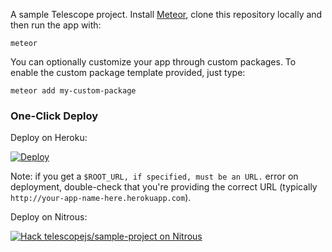 A sample Telescope project. Install [Meteor](http://meteor.com), clone this repository locally and then run the app with:

```
meteor
```

You can optionally customize your app through custom packages. To enable the custom package template provided, just type:

```
meteor add my-custom-package
```

### One-Click Deploy

Deploy on Heroku:

[![Deploy](https://www.herokucdn.com/deploy/button.png)](https://heroku.com/deploy)

Note: if you get a `$ROOT_URL, if specified, must be an URL.` error on deployment, double-check that you're providing the correct URL (typically `http://your-app-name-here.herokuapp.com`).

Deploy on Nitrous:

[![Hack telescopejs/sample-project on Nitrous](https://d3o0mnbgv6k92a.cloudfront.net/assets/hack-l-v1-d464cf470a5da050619f6f247a1017ec.png)](https://lite.nitrous.io/hack_button?source=embed&runtime=meteor&repo=telescopejs%2Fsample-project)
